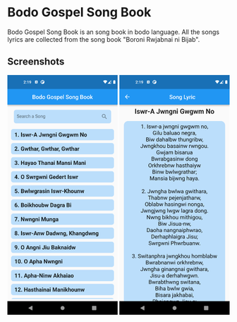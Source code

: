 # Bodo Gospel Song Book

Bodo Gospel Song Book is an song book in bodo language. All the songs lyrics are collected from the song book "Boroni Rwjabnai ni Bijab".

## Screenshots

<img src="https://github.com/Nitish992/Regional-Bodo-Gospel-Song-Book/blob/main/screeenshot/Screenshot_1666082978.png?raw=true" width="250">   <img src="https://github.com/Nitish992/Regional-Bodo-Gospel-Song-Book/blob/main/screeenshot/Screenshot_1666082984.png?raw=true" width="250">
